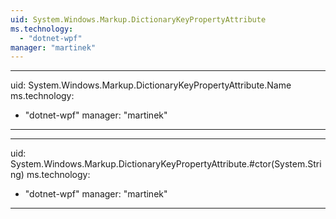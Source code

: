 ```yaml
---
uid: System.Windows.Markup.DictionaryKeyPropertyAttribute
ms.technology: 
  - "dotnet-wpf"
manager: "martinek"
---
```


---
uid: System.Windows.Markup.DictionaryKeyPropertyAttribute.Name
ms.technology: 
  - "dotnet-wpf"
manager: "martinek"
---

---
uid: System.Windows.Markup.DictionaryKeyPropertyAttribute.#ctor(System.String)
ms.technology: 
  - "dotnet-wpf"
manager: "martinek"
---
